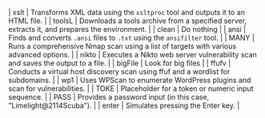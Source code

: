 | xslt        | Transforms XML data using the `xsltproc` tool and outputs it to an HTML file.                     |
| toolsL      | Downloads a tools archive from a specified server, extracts it, and prepares the environment.     |
| clean       | Do nothing                                  |
| ansi        | Finds and converts `.ansi` files to `.txt` using the `ansifilter` tool.                           |
| MANY        | Runs a comprehensive Nmap scan using a list of targets with various advanced options.             |
| nikto       | Executes a Nikto web server vulnerability scan and saves the output to a file.                    |
| bigFile     | Look for big files                                                                                |
| ffufv       | Conducts a virtual host discovery scan using ffuf and a wordlist for subdomains.                  |
| wp1         | Uses WPScan to enumerate WordPress plugins and scan for vulnerabilities.                          |
| TOKE        | Placeholder for a token or numeric input sequence.                                                |
| PASS        | Provides a password input (in this case, "Limelight@2114Scuba").                                  |
| enter       | Simulates pressing the Enter key.                                                                 |
